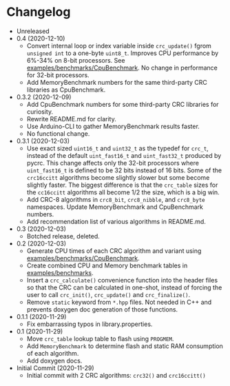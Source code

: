 # Changelog

* Unreleased
* 0.4 (2020-12-10)
    * Convert internal loop or index variable inside `crc_update()` fgrom
      `unsigned int` to a one-byte `uint8_t`. Improves CPU performance by 6%-34%
      on 8-bit processors. See
      [examples/benchmarks/CpuBenchmark](examples/benchmarks/CpuBenchmark). No
      change in performance for 32-bit processors.
    * Add MemoryBenchmark numbers for the same third-party CRC libraries as
      CpuBenchmark.
* 0.3.2 (2020-12-09)
    * Add CpuBenchmark numbers for some third-party CRC libraries for curiosity.
    * Rewrite README.md for clarity.
    * Use Arduino-CLI to gather MemoryBenchmark results faster.
    * No functional change.
* 0.3.1 (2020-12-03)
    * Use exact sized `uint16_t` and `uint32_t` as the typedef for `crc_t`,
      instead of the default `uint_fast16_t` and `uint_fast32_t` produced by
      pycrc. This change affects only the 32-bit processors where
      `uint_fast16_t` is defined to be 32 bits instead of 16 bits. Some of the
      `crc16ccitt` algorithms become slightly slower but some become slightly
      faster. The biggest difference is that the `crc_table` sizes for the
      `cc16ccitt` algorithms all become 1/2 the size, which is a big win.
    * Add CRC-8 algorithms in `crc8_bit`, `crc8_nibble`, and `crc8_byte`
      namespaces. Update MemoryBenchmark and CpuBenchmark numbers.
    * Add recommendation list of various algorithms in README.md.
* 0.3 (2020-12-03)
    * Botched release, deleted.
* 0.2 (2020-12-03)
    * Generate CPU times of each CRC algorithm and variant using
      [examples/benchmarks/CpuBenchmark](examples/benchmarks/CpuBenchmark).
    * Create combined CPU and Memory benchmark tables in
      [examples/benchmarks](examples/benchmarks).
    * Insert a `crc_calculate()` convenience function into the header files so
      that the CRC can be calculated in one-shot, instead of forcing the user to
      call `crc_init()`, `crc_update()` and `crc_finalize()`.
    * Remove `static` keyword from `*.hpp` files. Not needed in C++ and
      prevents doxygen doc generation of those functions.
* 0.1.1 (2020-11-29)
    * Fix embarrassing typos in library.properties.
* 0.1 (2020-11-29)
    * Move `crc_table` lookup table to flash using `PROGMEM`.
    * Add `MemoryBenchmark` to determine flash and static RAM consumption of
      each algorithm.
    * Add doxygen docs.
* Initial Commit (2020-11-29)
    * Initial commit with 2 CRC algorithms: `crc32()` and `crc16ccitt()`
